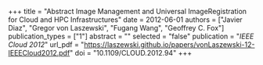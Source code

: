 +++
title = "Abstract Image Management and Universal ImageRegistration for Cloud and HPC Infrastructures"
date = 2012-06-01
authors = ["Javier Diaz", "Gregor von Laszewski", "Fugang Wang", "Geoffrey C. Fox"]
publication_types = ["1"]
abstract = ""
selected = "false"
publication = "*IEEE Cloud 2012*"
url_pdf = "https://laszewski.github.io/papers/vonLaszewski-12-IEEECloud2012.pdf"
doi = "10.1109/CLOUD.2012.94"
+++

